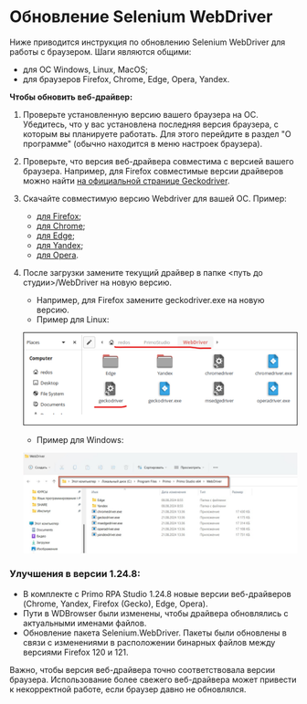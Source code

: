 # Обновление Selenium WebDriver 

Ниже приводится инструкция по обновлению Selenium WebDriver для работы с браузером. Шаги являются общими:
* для ОС Windows, Linux, MacOS;
* для браузеров Firefox, Chrome, Edge, Opera, Yandex.

**Чтобы обновить веб-драйвер:**

1. Проверьте установленную версию вашего браузера на ОС. Убедитесь, что у вас установлена последняя версия браузера, с которым вы планируете работать. Для этого перейдите в раздел "О программе" (обычно находится в меню настроек браузера). 
2. Проверьте, что версия веб-драйвера совместима с версией вашего браузера. Например, для Firefox совместимые версии драйверов можно найти [на официальной странице Geckodriver](https://firefox-source-docs.mozilla.org/testing/geckodriver/Support.html).
3. Скачайте совместимую версию Webdriver для вашей ОС. Пример:
   * [для Firefox](https://github.com/mozilla/geckodriver/releases);
   * [для Chrome](https://chromedriver.chromium.org/downloads);
   * [для Edge](https://developer.microsoft.com/ru-ru/microsoft-edge/tools/webdriver/);
   * [для Yandex](https://github.com/yandex/YandexDriver);
   * [для Opera](https://github.com/operasoftware/operachromiumdriver).

4. После загрузки замените текущий драйвер в папке <путь до студии>/WebDriver на новую версию.
   - Например, для Firefox замените geckodriver.exe на новую версию.

   * Пример для Linux:

   ![](../../.gitbook/assets/update-webdriver-linux.png)

   * Пример для Windows:

   ![](../../.gitbook/assets1/new_web_driver.png)


### Улучшения в версии 1.24.8:

   - В комплекте с Primo RPA Studio 1.24.8 новые версии веб-драйверов (Chrome, Yandex, Firefox (Gecko), Edge, Opera).
   - Пути в WDBrowser были изменены, чтобы драйвера обновлялись с актуальными именами файлов.
   - Обновление пакета Selenium.WebDriver. Пакеты были обновлены в связи с изменениями в расположении бинарных файлов между версиями Firefox 120 и 121.

Важно, чтобы версия веб-драйвера точно соответствовала версии браузера. Использование более свежего веб-драйвера может привести к некорректной работе, если браузер давно не обновлялся.
 
